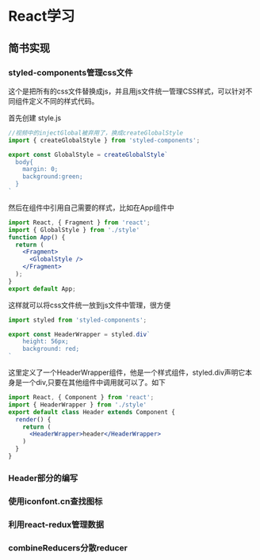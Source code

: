# React学习

## 简书实现

### styled-components管理css文件

这个是把所有的css文件替换成js，并且用js文件统一管理CSS样式，可以针对不同组件定义不同的样式代码。

首先创建 style.js

```js
//视频中的injectGlobal被弃用了，换成createGlobalStyle
import { createGlobalStyle } from 'styled-components';

export const GlobalStyle = createGlobalStyle`
  body{
    margin: 0;
    background:green;
  }
`
```

然后在组件中引用自己需要的样式，比如在App组件中

```jsx
import React, { Fragment } from 'react';
import { GlobalStyle } from './style'
function App() {
  return (
    <Fragment>
      <GlobalStyle />
    </Fragment>
  );
}
export default App;
```

这样就可以将css文件统一放到js文件中管理，很方便

```jsx
import styled from 'styled-components';

export const HeaderWrapper = styled.div` 
    height: 56px;
    background: red;
`
```
这里定义了一个HeaderWrapper组件，他是一个样式组件，styled.div声明它本身是一个div,只要在其他组件中调用就可以了。如下

```jsx
import React, { Component } from 'react';
import { HeaderWrapper } from './style'
export default class Header extends Component {
  render() {
    return (
      <HeaderWrapper>header</HeaderWrapper>
    )
  }
}
```

### Header部分的编写

### 使用iconfont.cn查找图标

### 利用react-redux管理数据

### combineReducers分散reducer
